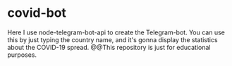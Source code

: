 # covid-bot
Here I use node-telegram-bot-api to create the Telegram-bot. You can use this by just typing the country name, and it's gonna display the statistics about the COVID-19 spread.
@@This repository is just for educational purposes. 
